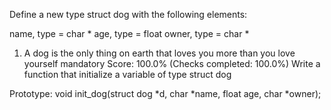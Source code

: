 Define a new type struct dog with the following elements:

name, type = char *
age, type = float
owner, type = char *
1. A dog is the only thing on earth that loves you more than you love yourself
mandatory
Score: 100.0% (Checks completed: 100.0%)
Write a function that initialize a variable of type struct dog

Prototype: void init_dog(struct dog *d, char *name, float age, char *owner);
